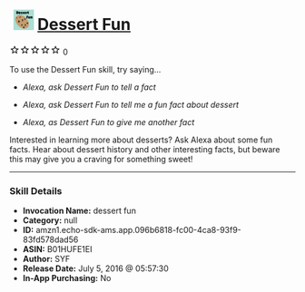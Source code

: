 # &nbsp;<img src="skill_icon" alt="Dessert Fun icon" width="36"> [Dessert Fun](http://alexa.amazon.com/#skills/amzn1.echo-sdk-ams.app.096b6818-fc00-4ca8-93f9-83fd578dad56)
![0 stars](../../images/ic_star_border_black_18dp_1x.png)![0 stars](../../images/ic_star_border_black_18dp_1x.png)![0 stars](../../images/ic_star_border_black_18dp_1x.png)![0 stars](../../images/ic_star_border_black_18dp_1x.png)![0 stars](../../images/ic_star_border_black_18dp_1x.png) 0

To use the Dessert Fun skill, try saying...

* *Alexa, ask Dessert Fun to tell a fact*

* *Alexa, ask Dessert Fun to tell me a fun fact about dessert*

* *Alexa, as Dessert Fun to give me another fact*

Interested in learning more about desserts? Ask Alexa about some fun facts. Hear about dessert history and other interesting facts, but beware this may give you a craving for something sweet!

***

### Skill Details

* **Invocation Name:** dessert fun
* **Category:** null
* **ID:** amzn1.echo-sdk-ams.app.096b6818-fc00-4ca8-93f9-83fd578dad56
* **ASIN:** B01HUFE1EI
* **Author:** SYF
* **Release Date:** July 5, 2016 @ 05:57:30
* **In-App Purchasing:** No
